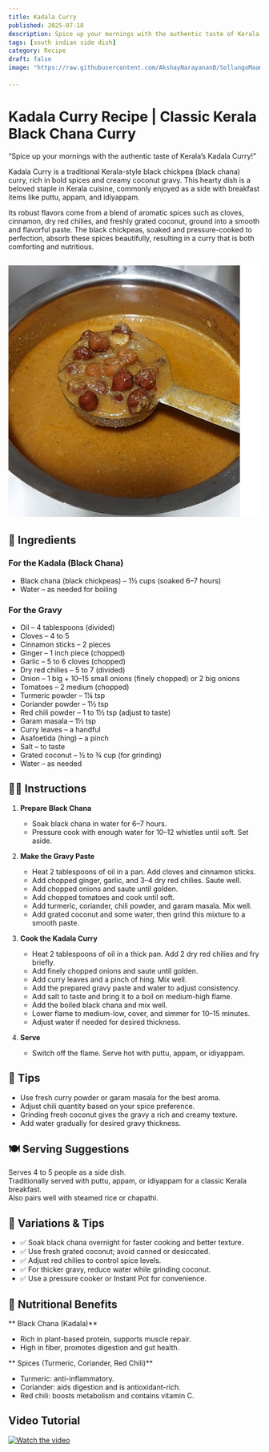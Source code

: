 ```yaml
---
title: Kadala Curry
published: 2025-07-18
description: Spice up your mornings with the authentic taste of Kerala’s Kadala Curry! A rich coconut-based curry made with black chickpeas and traditional spices.
tags: [south indian side dish]
category: Recipe
draft: false
image: "https://raw.githubusercontent.com/AkshayNarayananB/SollungoMaami/master/images/kadalacurry.png" 

---
```


# Kadala Curry Recipe | Classic Kerala Black Chana Curry

“Spice up your mornings with the authentic taste of Kerala’s Kadala Curry!”

Kadala Curry is a traditional Kerala-style black chickpea (black chana) curry, rich in bold spices and creamy coconut gravy. This hearty dish is a beloved staple in Kerala cuisine, commonly enjoyed as a side with breakfast items like puttu, appam, and idiyappam.

Its robust flavors come from a blend of aromatic spices such as cloves, cinnamon, dry red chilies, and freshly grated coconut, ground into a smooth and flavorful paste. The black chickpeas, soaked and pressure-cooked to perfection, absorb these spices beautifully, resulting in a curry that is both comforting and nutritious.

![kadalacurry](https://raw.githubusercontent.com/AkshayNarayananB/SollungoMaami/master/images/kadalacurry.png)
---
## 🛒 Ingredients

### For the Kadala (Black Chana)

- Black chana (black chickpeas) – 1½ cups (soaked 6–7 hours)  
- Water – as needed for boiling

### For the Gravy

- Oil – 4 tablespoons (divided)  
- Cloves – 4 to 5  
- Cinnamon sticks – 2 pieces  
- Ginger – 1 inch piece (chopped)  
- Garlic – 5 to 6 cloves (chopped)  
- Dry red chilies – 5 to 7 (divided)  
- Onion – 1 big + 10–15 small onions (finely chopped) or 2 big onions  
- Tomatoes – 2 medium (chopped)  
- Turmeric powder – 1¼ tsp  
- Coriander powder – 1½ tsp  
- Red chili powder – 1 to 1½ tsp (adjust to taste)  
- Garam masala – 1½ tsp  
- Curry leaves – a handful  
- Asafoetida (hing) – a pinch  
- Salt – to taste  
- Grated coconut – ½ to ¾ cup (for grinding)  
- Water – as needed  

## 👩‍🍳 Instructions

1. **Prepare Black Chana**  
    - Soak black chana in water for 6–7 hours.  
    - Pressure cook with enough water for 10–12 whistles until soft. Set aside.

2. **Make the Gravy Paste**  
    - Heat 2 tablespoons of oil in a pan. Add cloves and cinnamon sticks.  
    - Add chopped ginger, garlic, and 3–4 dry red chilies. Saute well.  
    - Add chopped onions and saute until golden.  
    - Add chopped tomatoes and cook until soft.  
    - Add turmeric, coriander, chili powder, and garam masala. Mix well.  
    - Add grated coconut and some water, then grind this mixture to a smooth paste.

3. **Cook the Kadala Curry**  
    - Heat 2 tablespoons of oil in a thick pan. Add 2 dry red chilies and fry briefly.  
    - Add finely chopped onions and saute until golden.  
    - Add curry leaves and a pinch of hing. Mix well.  
    - Add the prepared gravy paste and water to adjust consistency.  
    - Add salt to taste and bring it to a boil on medium-high flame.  
    - Add the boiled black chana and mix well.  
    - Lower flame to medium-low, cover, and simmer for 10–15 minutes.  
    - Adjust water if needed for desired thickness.

4. **Serve**  
    - Switch off the flame. Serve hot with puttu, appam, or idiyappam.

## 🌟 Tips

- Use fresh curry powder or garam masala for the best aroma.  
- Adjust chili quantity based on your spice preference.  
- Grinding fresh coconut gives the gravy a rich and creamy texture.  
- Add water gradually for desired gravy thickness.

## 🍽️ Serving Suggestions

Serves 4 to 5 people as a side dish.  
Traditionally served with puttu, appam, or idiyappam for a classic Kerala breakfast.  
Also pairs well with steamed rice or chapathi.

## 🔄 Variations & Tips

- ✅ Soak black chana overnight for faster cooking and better texture.  
- ✅ Use fresh grated coconut; avoid canned or desiccated.  
- ✅ Adjust red chilies to control spice levels.  
- ✅ For thicker gravy, reduce water while grinding coconut.  
- ✅ Use a pressure cooker or Instant Pot for convenience.

## 🥦 Nutritional Benefits

** Black Chana (Kadala)**  
- Rich in plant-based protein, supports muscle repair.  
- High in fiber, promotes digestion and gut health.

** Spices (Turmeric, Coriander, Red Chili)**  
- Turmeric: anti-inflammatory.  
- Coriander: aids digestion and is antioxidant-rich.  
- Red chili: boosts metabolism and contains vitamin C.


## Video Tutorial

[![Watch the video](https://img.youtube.com/vi/GfsSDbAZhYU/0.jpg)](https://youtu.be/GfsSDbAZhYU?si=HdKx1Kp4yVVVnP2C)
